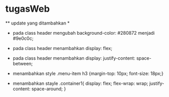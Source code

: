 # tugasWeb

** update yang ditambahkan *
* pada class header mengubah background-color: #280872 menjadi #9e0c0c;
* pada class header menambahkan display: flex;
* pada class header menambahkan display: justify-content: space-between;

* menambahkan style .menu-item h3 {margin-top: 10px; font-size: 18px;}
* menambahkan stayle .container1{
                        display: flex;
                        flex-wrap: wrap;
                        justify-content: space-around;
                    }
